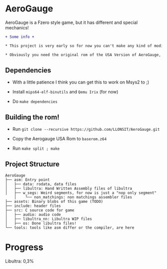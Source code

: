 # AeroGauge
AeroGauge is a Fzero style game, but it has different and special mechanics!



```diff
+ Some info +

* This project is very early so for now you can't make any kind of modification, well maybe I'll focus on it soon ;).

* Obviously you need the original rom of the USA Version of AeroGauge, I am not responsible for which methods you get it.

```

## Dependencies

- With a little patience I think you can get this to work on Msys2 to ;)

- Install ``mips64-elf-binutils`` and ``Qemu Irix`` (for now) 

- Do `make dependencies`

## Building the rom!
- Run ``git clone --recursive https://github.com/LLONSIT/AeroGauge.git``

- Copy the Aerogauge USA Rom to ``baserom.z64``

- Run ``make split ; make``


## Project Structure
	
	AeroGauge 
	├── asm: Entry point 
	│   ├── data: rodata, data files
	│   ├── libultra: Hand Written Assembly files of libultra
	│   ├── w_segs: Weird segments, for now is just a "nop only segment"	    
        │    └── non_matchings: non matchings assembler files
	├── assets: Binary blobs of this game (TODO)
	├── include: header files
	├── src: C source code for game
	│   ├── audio: audio code
	│   ├── libultra_nn: Libultra WIP files
	│   ├── os: Done libultra files!
	└── tools: tools like asm differ or the compiler, are here
	
# Progress

Libultra: 0,3%



